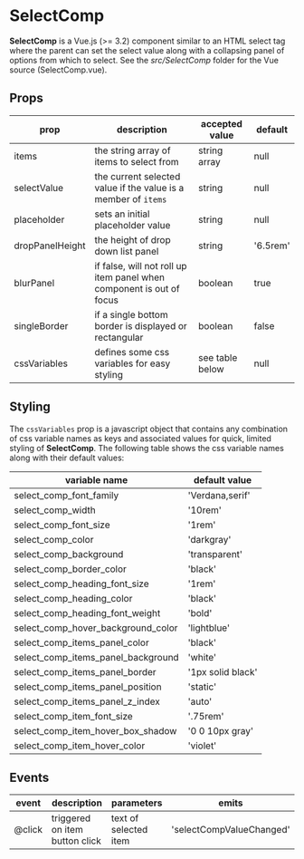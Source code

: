 # SelectComp

**SelectComp** is a Vue.js (>= 3.2) component similar to an HTML select tag where the parent can set the select value along with a collapsing panel of options from which to select.  See the *src/SelectComp* folder for the Vue source (SelectComp.vue).

## Props

| prop            | description                                                  | accepted value  | default  |
| --------------- | ------------------------------------------------------------ | --------------- | -------- |
| items           | the string array of items to select from                     | string array    | null     |
| selectValue     | the current selected  value if  the value is a member of `items` | string          | null     |
| placeholder     | sets an initial placeholder value                            | string          | null     |
| dropPanelHeight | the height of drop down list panel                           | string          | '6.5rem' |
| blurPanel       | if false, will not roll up item panel when component is out of focus | boolean         | true     |
| singleBorder    | if a single bottom border is displayed or rectangular        | boolean         | false    |
| cssVariables    | defines some css variables for easy styling                  | see table below | null     |

## Styling

The `cssVariables` prop is a javascript object that contains any combination of css variable names as keys and associated values for quick, limited styling of **SelectComp**. The following table shows the css variable names along with their default values:

| variable name                      | default value     |
| ---------------------------------- | ----------------- |
| select_comp_font_family            | 'Verdana,serif'   |
| select_comp_width                  | '10rem'           |
| select_comp_font_size              | '1rem'            |
| select_comp_color                  | 'darkgray'        |
| select_comp_background             | 'transparent'     |
| select_comp_border_color           | 'black'           |
| select_comp_heading_font_size      | '1rem'            |
| select_comp_heading_color          | 'black'           |
| select_comp_heading_font_weight    | 'bold'            |
| select_comp_hover_background_color | 'lightblue'       |
| select_comp_items_panel_color      | 'black'           |
| select_comp_items_panel_background | 'white'           |
| select_comp_items_panel_border     | '1px solid black' |
| select_comp_items_panel_position   | 'static'          |
| select_comp_items_panel_z_index    | 'auto'            |
| select_comp_item_font_size         | '.75rem'          |
| select_comp_item_hover_box_shadow  | '0 0 10px gray'   |
| select_comp_item_hover_color       | 'violet'          |

## Events

| event  | description                    | parameters            | emits                    |
| ------ | ------------------------------ | --------------------- | ------------------------ |
| @click | triggered on item button click | text of selected item | 'selectCompValueChanged' |